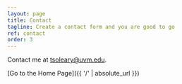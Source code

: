 ```yaml
---
layout: page
title: Contact
tagline: Create a contact form and you are good to go
ref: contact
order: 3
---
```


Contact me at tsoleary@uvm.edu.

[Go to the Home Page]({{ '/' | absolute_url }})
